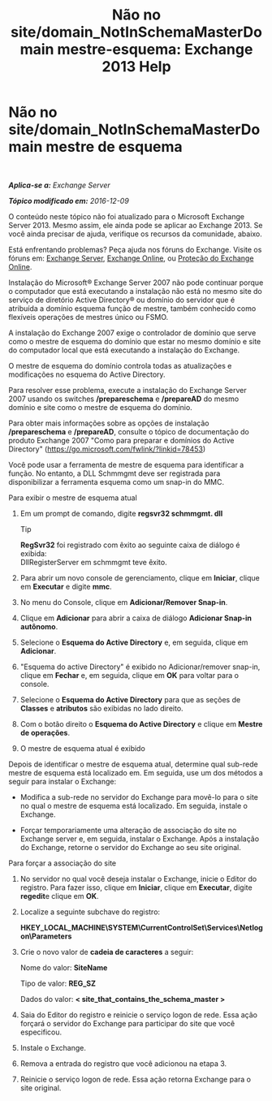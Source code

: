 ﻿---
title: 'Não no site/domain_NotInSchemaMasterDomain mestre-esquema: Exchange 2013 Help'
TOCTitle: Não no site/domain_NotInSchemaMasterDomain mestre de esquema
ms:assetid: 5e44eb33-4c30-4c3d-ba68-5c30bef1731f
ms:mtpsurl: https://technet.microsoft.com/pt-br/library/ms.exch.setupreadiness.notinschemamasterdomain(v=EXCHG.150)
ms:contentKeyID: 50485702
ms.date: 05/22/2018
mtps_version: v=EXCHG.150
ms.translationtype: MT
---

# Não no site/domain\_NotInSchemaMasterDomain mestre de esquema

 

_**Aplica-se a:** Exchange Server_

_**Tópico modificado em:** 2016-12-09_

O conteúdo neste tópico não foi atualizado para o Microsoft Exchange Server 2013. Mesmo assim, ele ainda pode se aplicar ao Exchange 2013. Se você ainda precisar de ajuda, verifique os recursos da comunidade, abaixo.

Está enfrentando problemas? Peça ajuda nos fóruns do Exchange. Visite os fóruns em: [Exchange Server](https://go.microsoft.com/fwlink/p/?linkid=60612), [Exchange Online](https://go.microsoft.com/fwlink/p/?linkid=267542), ou [Proteção do Exchange Online](https://go.microsoft.com/fwlink/p/?linkid=285351).

Instalação do Microsoft® Exchange Server 2007 não pode continuar porque o computador que está executando a instalação não está no mesmo site do serviço de diretório Active Directory® ou domínio do servidor que é atribuída a domínio esquema função de mestre, também conhecido como flexíveis operações de mestres único ou FSMO.

A instalação do Exchange 2007 exige o controlador de domínio que serve como o mestre de esquema do domínio que estar no mesmo domínio e site do computador local que está executando a instalação do Exchange.

O mestre de esquema do domínio controla todas as atualizações e modificações no esquema do Active Directory.

Para resolver esse problema, execute a instalação do Exchange Server 2007 usando os switches **/prepareschema** e **/prepareAD** do mesmo domínio e site como o mestre de esquema do domínio.

Para obter mais informações sobre as opções de instalação **/prepareschema** e **/prepareAD**, consulte o tópico de documentação do produto Exchange 2007 "Como para preparar e domínios do Active Directory" (<https://go.microsoft.com/fwlink/?linkid=78453>)

Você pode usar a ferramenta de mestre de esquema para identificar a função. No entanto, a DLL Schmmgmt deve ser registrada para disponibilizar a ferramenta esquema como um snap-in do MMC.

Para exibir o mestre de esquema atual

1.  Em um prompt de comando, digite **regsvr32 schmmgmt. dll**
    

    > [!TIP]
    > <STRONG>RegSvr32</STRONG> foi registrado com êxito ao seguinte caixa de diálogo é exibida:<BR>DllRegisterServer em schmmgmt teve êxito.



2.  Para abrir um novo console de gerenciamento, clique em **Iniciar**, clique em **Executar** e digite **mmc**.

3.  No menu do Console, clique em **Adicionar/Remover Snap-in**.

4.  Clique em **Adicionar** para abrir a caixa de diálogo **Adicionar Snap-in autônomo**.

5.  Selecione o **Esquema do Active Directory** e, em seguida, clique em **Adicionar**.

6.  "Esquema do active Directory" é exibido no Adicionar/remover snap-in, clique em **Fechar** e, em seguida, clique em **OK** para voltar para o console.

7.  Selecione o **Esquema do Active Directory** para que as seções de **Classes** e **atributos** são exibidas no lado direito.

8.  Com o botão direito o **Esquema do Active Directory** e clique em **Mestre de operações**.

9.  O mestre de esquema atual é exibido

Depois de identificar o mestre de esquema atual, determine qual sub-rede mestre de esquema está localizado em. Em seguida, use um dos métodos a seguir para instalar o Exchange:

  - Modifica a sub-rede no servidor do Exchange para movê-lo para o site no qual o mestre de esquema está localizado. Em seguida, instale o Exchange.

  - Forçar temporariamente uma alteração de associação do site no Exchange server e, em seguida, instalar o Exchange. Após a instalação do Exchange, retorne o servidor do Exchange ao seu site original.

Para forçar a associação do site

1.  No servidor no qual você deseja instalar o Exchange, inicie o Editor do registro. Para fazer isso, clique em **Iniciar**, clique em **Executar**, digite **regedit**e clique em **OK**.

2.  Localize a seguinte subchave do registro:
    
    **HKEY\_LOCAL\_MACHINE\\SYSTEM\\CurrentControlSet\\Services\\Netlogon\\Parameters**

3.  Crie o novo valor de **cadeia de caracteres** a seguir:
    
    Nome do valor: **SiteName**
    
    Tipo de valor: **REG\_SZ**
    
    Dados do valor: **\< site\_that\_contains\_the\_schema\_master \>**

4.  Saia do Editor do registro e reinicie o serviço logon de rede. Essa ação forçará o servidor do Exchange para participar do site que você especificou.

5.  Instale o Exchange.

6.  Remova a entrada do registro que você adicionou na etapa 3.

7.  Reinicie o serviço logon de rede. Essa ação retorna Exchange para o site original.

